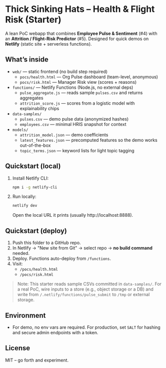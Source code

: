 # Thick Sinking Hats – Health & Flight Risk (Starter)

A lean PoC webapp that combines **Employee Pulse & Sentiment** (#4) with an **Attrition / Flight-Risk Predictor** (#5).
Designed for quick demos on **Netlify** (static site + serverless functions).

## What’s inside
- `web/` — static frontend (no build step required)
  - `pocs/health.html` — Org Pulse dashboard (team-level, anonymous)
  - `pocs/risk.html` — Manager Risk view (scores + reasons)
- `functions/` — Netlify Functions (Node.js, no external deps)
  - `pulse_aggregate.js` — reads sample `pulses.csv` and returns aggregates
  - `attrition_score.js` — scores from a logistic model with explainability chips
- `data-samples/`
  - `pulses.csv` — demo pulse data (anonymized hashes)
  - `employees.csv` — minimal HRIS snapshot for context
- `models/`
  - `attrition_model.json` — demo coefficients
  - `latest_features.json` — precomputed features so the demo works out-of-the-box
  - `topic_terms.json` — keyword lists for light topic tagging

## Quickstart (local)
1. Install Netlify CLI:
   ```bash
   npm i -g netlify-cli
   ```
2. Run locally:
   ```bash
   netlify dev
   ```
   Open the local URL it prints (usually http://localhost:8888).

## Quickstart (deploy)
1. Push this folder to a GitHub repo.
2. In Netlify → "New site from Git" → select repo → **no build command** needed.
3. Deploy. Functions auto-deploy from `/functions`.
4. Visit:
   - `/pocs/health.html`
   - `/pocs/risk.html`

> Note: This starter reads sample CSVs committed in `data-samples/`. For a real PoC, wire inputs to a store (e.g., object storage or a DB) and write from `/.netlify/functions/pulse_submit` to `/tmp` or external storage.

## Environment
- For demo, no env vars are required. For production, set `SALT` for hashing and secure admin endpoints with a token.

## License
MIT – go forth and experiment.
